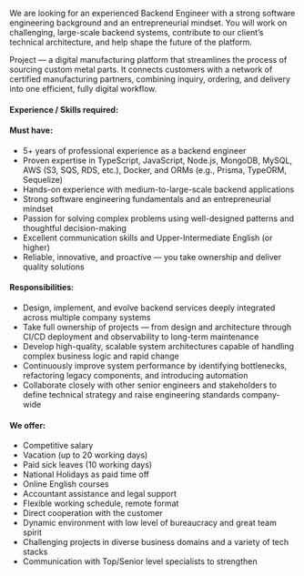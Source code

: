 We are looking for an experienced Backend Engineer with a strong software
engineering background and an entrepreneurial mindset. You will work on
challenging, large-scale backend systems, contribute to our client’s technical
architecture, and help shape the future of the platform.

Project — a digital manufacturing platform that streamlines the process of
sourcing custom metal parts. It connects customers with a network of certified
manufacturing partners, combining inquiry, ordering, and delivery into one
efficient, fully digital workflow.

#### __Experience / Skills required:__

#### __Must have:__

* 5+ years of professional experience as a backend engineer 
* Proven expertise in TypeScript, JavaScript, Node.js, MongoDB, MySQL, AWS (S3, SQS, RDS, etc.), Docker, and ORMs (e.g., Prisma, TypeORM, Sequelize) 
* Hands-on experience with medium-to-large-scale backend applications 
* Strong software engineering fundamentals and an entrepreneurial mindset 
* Passion for solving complex problems using well-designed patterns and thoughtful decision-making 
* Excellent communication skills and Upper-Intermediate English (or higher)
* Reliable, innovative, and proactive — you take ownership and deliver quality solutions 

#### __Responsibilities:__

* Design, implement, and evolve backend services deeply integrated across multiple company systems 
* Take full ownership of projects — from design and architecture through CI/CD deployment and observability to long-term maintenance 
* Develop high-quality, scalable system architectures capable of handling complex business logic and rapid change 
* Continuously improve system performance by identifying bottlenecks, refactoring legacy components, and introducing automation 
* Collaborate closely with other senior engineers and stakeholders to define technical strategy and raise engineering standards company-wide 

#### __We offer:__

* Competitive salary
* Vacation (up to 20 working days)
* Paid sick leaves (10 working days)
* National Holidays as paid time off
* Online English courses
* Accountant assistance and legal support
* Flexible working schedule, remote format
* Direct cooperation with the customer
* Dynamic environment with low level of bureaucracy and great team spirit
* Challenging projects in diverse business domains and a variety of tech stacks
* Communication with Top/Senior level specialists to strengthen